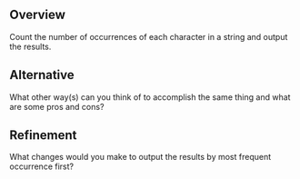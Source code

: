 ## Overview
Count the number of occurrences of each character in a string and output the results.

## Alternative
What other way(s) can you think of to accomplish the same thing and what are some pros and cons?

## Refinement
What changes would you make to output the results by most frequent occurrence first?